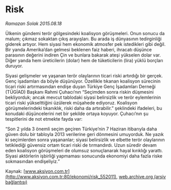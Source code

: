 # Risk

*Ramazan Solak 2015.08.18*

<div class="pNewsDetailMainContent" itemprop="articleBody">
 <p>
  Ülkenin gündemi terör gölgesindeki koalisyon görüşmeleri. Onun sonucu da malum; çıkmaz sokaktan çıkış arayışları. Bu arada iş dünyasının tedirginliği giderek artıyor. Hem siyasi hem ekonomik atmosfer pek istedikleri gibi değil. Bir yanda Amerika’dan gelmesi beklenen faiz haberi, ihracatı düşünce parasının değerini indiren Çin ve bunlara bakarak ateşi yükselen dolar var. Diğer yanda hem üreticilerin (dolar) hem de tüketicilerin (lira) yüklü borçları duruyor.
 </p>
 <p>
  Siyasi gelişmeler ve yaşanan terör olaylarının ticari riski artırdığı bir gerçek. Genç işadamları da böyle düşünüyor. Özellikle tıkanan koalisyon sürecinin ticari riski artırmasından endişe duyan Türkiye Genç İşadamları Derneği (TÜGİAD) Başkanı Rahmi Çuhacı’nın “Seçimden sonra riskin düşmesini bekliyorduk; ancak mevcut tablodaki siyasi belirsizlik ve terör eylemlerinin ticari riski yükselttiğini üzülerek müşahede ediyoruz. Koalisyon görüşmelerindeki tıkanıklık, riski daha da artırabilir.” şeklindeki ifadeleri, bu konudaki düşüncelerini net bir şekilde ortaya koyuyor. Çuhacı’nın şu tespitlerini de not etmekte fayda var:
 </p>
 <p>
  “Son 2 yılda 3 önemli seçim geçiren Türkiye’nin 7 Haziran itibarıyla daha güven dolu bir tabloyla 2013 verilerine geri dönmesini umuyorduk. Ne yazık ki seçimlerden sonra yaşananlar; siyasi belirsizlik ve elbette terör olaylarının tetiklediği güvensiz ortam ticari riski de tırmandırdı. Uzun süredir devam eden koalisyon görüşmeleri de olumsuz sonuçlanarak hayal kırıklığı yarattı. Siyasi aktörlerin işbirliği yapmaması sonucunda ekonomiyi daha fazla riske sokmasından endişeliyiz.”
 </p>
</div>


Kaynak: [www.aksiyon.com.tr](http://www.aksiyon.com.tr:80/ekonomi/risk_552011), [web.archive.org (arşiv bağlantısı)](http://web.archive.org/web/20150831074254/http://www.aksiyon.com.tr:80/ekonomi/risk_552011)
